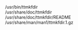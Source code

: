 /usr/bin/ttmkfdir  
/usr/share/doc/ttmkfdir  
/usr/share/doc/ttmkfdir/README  
/usr/share/man/man1/ttmkfdir.1.gz  
